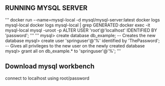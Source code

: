 ## RUNNING MYSQL SERVER

'''
docker run --name=mysql-local -d mysql/mysql-server:latest
docker logs mysql-local
docker logs mysql-local | grep GENERATED
docker exec -it mysql-local mysql -uroot -p
ALTER USER 'root'@'localhost' IDENTIFIED BY 'password';
'''
'''
mysql> create database db_example; -- Creates the new database
mysql> create user 'springuser'@'%' identified by 'ThePassword';
-- Gives all privileges to the new user on the newly created database
mysql> grant all on db_example.\* to 'springuser'@'%';
'''

## Download mysql workbench

connect to localhost using root/password
